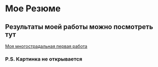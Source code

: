 # Мое Резюме
## Результаты моей работы можно посмотреть тут
[Моя многострадальная первая работа](https://shixan.github.io/resume/)
### P.S. Картинка не открывается
